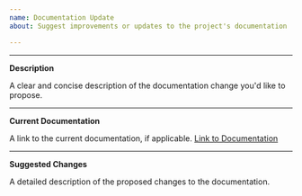 ```yaml
---
name: Documentation Update
about: Suggest improvements or updates to the project's documentation

---
```

----------
**Description**

A clear and concise description of the documentation change you'd like to propose.


----------
**Current Documentation**

A link to the current documentation, if applicable.
[Link to Documentation]()

----------
**Suggested Changes**

A detailed description of the proposed changes to the documentation.

